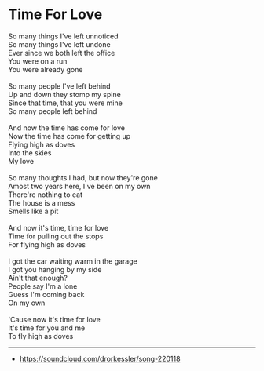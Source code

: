 # Time For Love

So many things I've left unnoticed\
So many things I've left undone\
Ever since we both left the office\
You were on a run\
You were already gone\
\
So many people I've left behind\
Up and down they stomp my spine\
Since that time, that you were mine\
So many people left behind\
\
And now the time has come for love\
Now the time has come for getting up\
Flying high as doves\
Into the skies\
My love\
\
So many thoughts I had, but now they're gone\
Amost two years here, I've been on my own\
There're nothing to eat\
The house is a mess\
Smells like a pit\
\
And now it's time, time for love\
Time for pulling out the stops\
For flying high as doves\
\
I got the car waiting warm in the garage\
I got you hanging by my side\
Ain't that enough?\
People say I'm a lone\
Guess I'm coming back\
On my own\
\
'Cause now it's time for love\
It's time for you and me\
To fly high as doves

---
- https://soundcloud.com/drorkessler/song-220118




